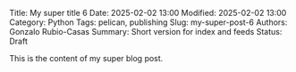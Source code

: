 Title: My super title 6
Date: 2025-02-02 13:00
Modified: 2025-02-02 13:00
Category: Python
Tags: pelican, publishing
Slug: my-super-post-6
Authors: Gonzalo Rubio-Casas
Summary: Short version for index and feeds
Status: Draft

This is the content of my super blog post.